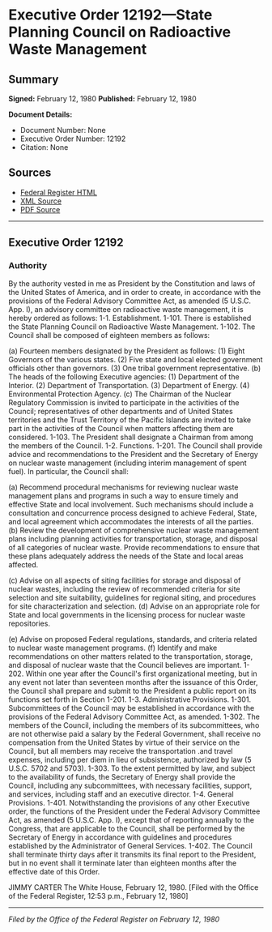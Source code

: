 # Executive Order 12192—State Planning Council on Radioactive Waste Management

## Summary

**Signed:** February 12, 1980
**Published:** February 12, 1980

**Document Details:**
- Document Number: None
- Executive Order Number: 12192
- Citation: None

## Sources
- [Federal Register HTML](https://www.presidency.ucsb.edu/documents/executive-order-12192-state-planning-council-radioactive-waste-management)
- [XML Source](None)
- [PDF Source](None)

---

## Executive Order 12192

### Authority

By the authority vested in me as President by the Constitution and laws of the United States of America, and in order to create, in accordance with the provisions of the Federal Advisory Committee Act, as amended (5 U.S.C. App. I), an advisory committee on radioactive waste management, it is hereby ordered as follows:
1-1. Establishment.
1-101. There is established the State Planning Council on Radioactive Waste Management.
1-102. The Council shall be composed of eighteen members as follows:

(a) Fourteen members designated by the President as follows:
    (1) Eight Governors of the various states.
    (2) Five state and local elected government officials other than governors.
    (3) One tribal government representative.
(b) The heads of the following Executive agencies:
    (1) Department of the Interior.
    (2) Department of Transportation.
    (3) Department of Energy.
    (4) Environmental Protection Agency.
(c) The Chairman of the Nuclear Regulatory Commission is invited to participate in the activities of the Council; representatives of other departments and of United States territories and the Trust Territory of the Pacific Islands are invited to take part in the activities of the Council when matters affecting them are considered.
1-103. The President shall designate a Chairman from among the members of the Council.
1-2. Functions.
1-201. The Council shall provide advice and recommendations to the President and the Secretary of Energy on nuclear waste management (including interim management of spent fuel). In particular, the Council shall:

(a) Recommend procedural mechanisms for reviewing nuclear waste management plans and programs in such a way to ensure timely and effective State and local involvement. Such mechanisms should include a consultation and concurrence process designed to achieve Federal, State, and local agreement which accommodates the interests of all the parties.
(b) Review the development of comprehensive nuclear waste management plans including planning activities for transportation, storage, and disposal of all categories of nuclear waste. Provide recommendations to ensure that these plans adequately address the needs of the State and local areas affected.

(c) Advise on all aspects of siting facilities for storage and disposal of nuclear wastes, including the review of recommended criteria for site selection and site suitability, guidelines for regional siting, and procedures for site characterization and selection.
(d) Advise on an appropriate role for State and local governments in the licensing process for nuclear waste repositories.

(e) Advise on proposed Federal regulations, standards, and criteria related to nuclear waste management programs.
(f) Identify and make recommendations on other matters related to the transportation, storage, and disposal of nuclear waste that the Council believes are important.
1-202. Within one year after the Council's first organizational meeting, but in any event not later than seventeen months after the issuance of this Order, the Council shall prepare and submit to the President a public report on its functions set forth in Section 1-201.
1-3. Administrative Provisions.
1-301. Subcommittees of the Council may be established in accordance with the provisions of the Federal Advisory Committee Act, as amended.
1-302. The members of the Council, including the members of its subcommittees, who are not otherwise paid a salary by the Federal Government, shall receive no compensation from the United States by virtue of their service on the Council, but all members may receive the transportation .and travel expenses, including per diem in lieu of subsistence, authorized by law (5 U.S.C. 5702 and 5703).
1-303. To the extent permitted by law, and subject to the availability of funds, the Secretary of Energy shall provide the Council, including any subcommittees, with necessary facilities, support, and services, including staff and an executive director.
1-4. General Provisions.
1-401. Notwithstanding the provisions of any other Executive order, the functions of the President under the Federal Advisory Committee Act, as amended (5 U.S.C. App. I), except that of reporting annually to the Congress, that are applicable to the Council, shall be performed by the Secretary of Energy in accordance with guidelines and procedures established by the Administrator of General Services.
1-402. The Council shall terminate thirty days after it transmits its final report to the President, but in no event shall it terminate later than eighteen months after the effective date of this Order.

JIMMY CARTER
The White House,
February 12, 1980.
[Filed with the Office of the Federal Register, 12:53 p.m., February 12, 1980]

---

*Filed by the Office of the Federal Register on February 12, 1980*
